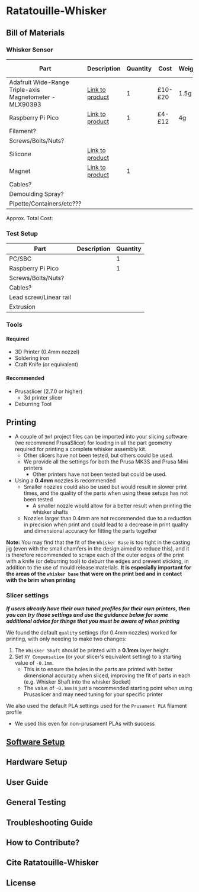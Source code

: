 # Ratatouille-Whisker

## Bill of Materials

### Whisker Sensor

| Part                                                    | Description | Quantity |Cost    |Weight|Power Usage |
| ------------------------------------------------------- | ----------- | -------- |--------|------|------------|
| Adafruit Wide-Range Triple-axis Magnetometer - MLX90393 |[Link to product](https://www.adafruit.com/product/4022)| 1        |£10-£20 |1.5g  |3.3v        |
| Raspberry Pi Pico                                       |[Link to product](https://www.raspberrypi.com/products/raspberry-pi-pico/)| 1        |£4-£12  |4g    |1.8v-5.5v   |
| Filament?                                               |             |          |        |      |            |
| Screws/Bolts/Nuts?                                      |             |          |        |      |            |
| Silicone                                                |[Link to product](https://www.bestbuysilicone.com/)|          |        |      |            |
| Magnet                                                  |[Link to product]()             | 1        |        |      |            |
| Cables?                                                 |             |          |        |      |            |
| Demoulding Spray?                                       |             |          |        |      |            |
| Pipette/Containers/etc???                               |             |          |        |      |            |

Approx. Total Cost: 

### Test Setup

| Part                   | Description | Quantity |
| ---------------------- | ----------- | -------- |
| PC/SBC                 |             | 1        |
| Raspberry Pi Pico      |             | 1        |
| Screws/Bolts/Nuts?     |             |          |
| Cables?                |             |          |
| Lead screw/Linear rail |             |          |
| Extrusion              |             |          |

### Tools
<!-- Should tools be under BOM or as an independent section? -->
#### Required

- 3D Printer (0.4mm nozzel)
- Soldering iron
- Craft Knife (or equivalent)

#### Recommended

- Prusaslicer (2.7.0 or higher)
  - 3d printer slicer
- Deburring Tool

## Printing

- A couple of `3mf` project files can be imported into your slicing software (we recommend PrusaSlicer) for loading in all the part geometry required for printing a complete whisker assembly kit.
  - Other slicers have not been tested, but others could be used.
  - We provide all the settings for both the Prusa MK3S and Prusa Mini printers
    - Other printers have not been tested but could be used.
- Using a **0.4mm** nozzles is recommended
  - Smaller nozzles could also be used but would result in slower print times, and the quality of the parts when using these setups has not been tested
    - A smaller nozzle would allow for a better result when printing the whisker shafts
  - Nozzles larger than 0.4mm are not recommended due to a reduction in precision when print and could lead to a decrease in print quality and dimensional accuracy for fitting the parts together

**Note:** You may find that the fit of the `Whisker Base` is too tight in the casting jig (even with the small chamfers in the design aimed to reduce this), and it is therefore recommended to scrape each of the outer edges of the print with a knife (or deburring tool) to deburr the edges and prevent sticking, in addition to the use of mould release materials. **It is especially important for the areas of the `whisker base` that were on the print bed and in contact with the brim when printing**

### Slicer settings

**_If users already have their own tuned profiles for their own printers, then you can try those settings and use the guidance below for some additional advice for things that you must be aware of when printing_**

We found the default `quality` settings (for 0.4mm nozzles) worked for printing, with only needing to make two changes:

1. The `Whisker Shaft` should be printed with a **0.1mm** layer height.
2. Set `XY Compensation` (or your slicer's equivalent setting) to a starting value of `-0.1mm`.
   - This is to ensure the holes in the parts are printed with better dimensional accuracy when sliced, improving the fit of parts in each (e.g. Whisker Shaft into the whisker Socket)
   - The value of `-0.1mm` is just a recommended starting point when using Prusaslicer and may need tuning for your specific printer

We also used the default PLA settings used for the `Prusament PLA` filament profile

- We used this even for non-prusament PLAs with success

## [Software Setup](SoftwareSetup.md)
## Hardware Setup
## User Guide
## General Testing
## Troubleshooting Guide
## How to Contribute?
## Cite Ratatouille-Whisker
## License
